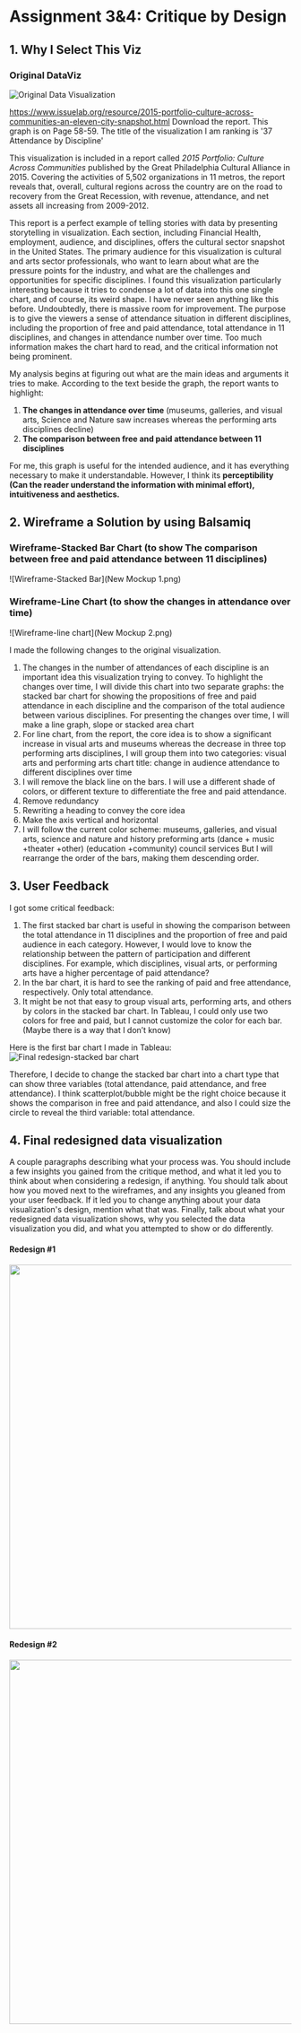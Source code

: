 # Assignment 3&4: Critique by Design

## 1. Why I Select This Viz

### Original DataViz
![Original Data Visualization](original.png)

https://www.issuelab.org/resource/2015-portfolio-culture-across-communities-an-eleven-city-snapshot.html
Download the report. This graph is on Page 58-59. The title of the visualization I am ranking is '37 Attendance by Discipline' 


This visualization is included in a report called _2015 Portfolio: Culture Across Communities_ published by the Great Philadelphia Cultural Alliance in 2015. Covering the activities of 5,502 organizations in 11 metros, the report reveals that, overall, cultural regions across the country are on the road to recovery from the Great Recession, with revenue, attendance, and net assets all increasing from 2009-2012.
 
This report is a perfect example of telling stories with data by presenting storytelling in visualization. Each section, including Financial Health, employment, audience, and disciplines, offers the cultural sector snapshot in the United States. The primary audience for this visualization is cultural and arts sector professionals, who want to learn about what are the pressure points for the industry, and what are the challenges and opportunities for specific disciplines. I found this visualization particularly interesting because it tries to condense a lot of data into this one single chart, and of course, its weird shape. I have never seen anything like this before. Undoubtedly, there is massive room for improvement. The purpose is to give the viewers a sense of attendance situation in different disciplines, including the proportion of free and paid attendance, total attendance in 11 disciplines, and changes in attendance number over time. Too much information makes the chart hard to read, and the critical information not being prominent.
 
My analysis begins at figuring out what are the main ideas and arguments it tries to make. According to the text beside the graph, the report wants to highlight:
1. **The changes in attendance over time** (museums, galleries, and visual arts, Science and Nature saw increases whereas the performing arts disciplines decline)
2. **The comparison between free and paid attendance between 11 disciplines**

For me, this graph is useful for the intended audience, and it has everything necessary to make it understandable. However, I think its **perceptibility (Can the reader understand the information with minimal effort), intuitiveness and aesthetics.**


## 2. Wireframe a Solution by using Balsamiq


### Wireframe-Stacked Bar Chart (to show The comparison between free and paid attendance between 11 disciplines)
![Wireframe-Stacked Bar](New Mockup 1.png)



### Wireframe-Line Chart (to show the changes in attendance over time)
![Wireframe-line chart](New Mockup 2.png)



I made the following changes to the original visualization.
1. The changes in the number of attendances of each discipline is an important idea this visualization trying to convey. To highlight the changes over time, I will divide this chart into two separate graphs: the stacked bar chart for showing the propositions of free and paid attendance in each discipline and the comparison of the total audience between various disciplines. For presenting the changes over time, I will make a line graph, slope or stacked area chart
2. For line chart, from the report, the core idea is to show a significant increase in visual arts and museums whereas the decrease in three top performing arts disciplines, I will group them into two categories: visual arts and performing arts
chart title: change in audience attendance to different disciplines over time
3. I will remove the black line on the bars. I will use a different shade of colors, or different texture to differentiate the free and paid attendance.
4. Remove redundancy
5. Rewriting a heading to convey the core idea
6. Make the axis vertical and horizontal
7. I will follow the current color scheme:
museums, galleries, and visual arts, science and nature and history
preforming arts (dance + music +theater +other)
(education +community)
council services
But I will rearrange the order of the bars, making them descending order.


## 3. User Feedback

I got some critical feedback:
1.   The first stacked bar chart is useful in showing the comparison between the total attendance in 11 disciplines and the proportion of free and paid audience in each category. However, I would love to know the relationship between the pattern of participation and different disciplines. For example, which disciplines, visual arts, or performing arts have a higher percentage of paid attendance? 
2.   In the bar chart, it is hard to see the ranking of paid and free attendance, respectively. Only total attendance.
3.   It might be not that easy to group visual arts, performing arts, and others by colors in the stacked bar chart. In Tableau, I could only use two colors for free and paid, but I cannot customize the color for each bar. (Maybe there is a way that I don’t know)


Here is the first bar chart I made in Tableau:
![Final redesign-stacked bar chart](graph1HW4.png)


Therefore, I decide to change the stacked bar chart into a chart type that can show three variables (total attendance, paid attendance, and free attendance). I think scatterplot/bubble might be the right choice because it shows the comparison in free and paid attendance, and also I could size the circle to reveal the third variable: total attendance.


## 4. Final redesigned data visualization

A couple paragraphs describing what your process was.  You should include a few insights you gained from the critique method, and what it led you to think about when considering a redesign, if anything.  You should talk about how you moved next to the wireframes, and any insights you gleaned from your user feedback.  If it led you to change anything about your data visualization's design, mention what that was.  Finally, talk about what your redesigned data visualization shows, why you selected the data visualization you did, and what you attempted to show or do differently. 


#### Redesign #1

<img src="finalgraph1.png" width="650" />

#### Redesign #2


<img src="graph222HW4.png" width="650" />


